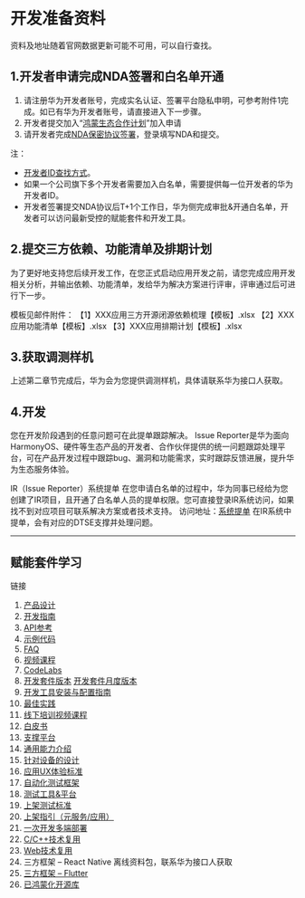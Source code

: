 # 开发准备资料

资料及地址随着官网数据更新可能不可用，可以自行查找。

## 1.开发者申请完成NDA签署和白名单开通

1. 请注册华为开发者账号，完成实名认证、签署平台隐私申明，可参考附件1完成。如已有华为开发者账号，请直接进入下一步骤。
2. 开发者提交加入“[鸿蒙生态合作计划](https://developer.harmonyos.com/deveco-developer-suite/ )”加入申请
3. 请开发者完成[NDA保密协议签署](https://developer.harmonyos.com/deveco-developer-suite/cooperation/intention)，登录填写NDA和提交。

注：

* [开发者ID查找方式](https://developer.huawei.com/consumer/cn/console/setting/profile )。
* 如果一个公司旗下多个开发者需要加入白名单，需要提供每一位开发者的华为开发者ID。
* 开发者签署提交NDA协议后T+1个工作日，华为侧完成审批&开通白名单，开发者可以访问最新受控的赋能套件和开发工具。

## 2.提交三方依赖、功能清单及排期计划

为了更好地支持您后续开发工作，在您正式启动应用开发之前，请您完成应用开发相关分析，并输出依赖、功能清单，发给华为解决方案进行评审，评审通过后可进行下一步。

模板见邮件附件：
【1】XXX应用三方开源闭源依赖梳理【模板】.xlsx
【2】XXX应用功能清单【模板】.xlsx
【3】XXX应用排期计划【模板】.xlsx

## 3.获取调测样机

上述第二章节完成后，华为会为您提供调测样机，具体请联系华为接口人获取。

## 4.开发

您在开发阶段遇到的任意问题可在此提单跟踪解决。
Issue Reporter是华为面向HarmonyOS、硬件等生态产品的开发者、合作伙伴提供的统一问题跟踪处理平台，可在产品开发过程中跟踪bug、漏洞和功能需求，实时跟踪反馈进展，提升华为生态服务体验。

IR（Issue Reporter）系统提单
在您申请白名单的过程中，华为同事已经给为您创建了IR项目，且开通了白名单人员的提单权限。您可直接登录IR系统访问，如果找不到对应项目可联系解决方案或者技术支持。
访问地址：[系统提单](https://issuereporter.developer.huawei.com/my-created)
在IR系统中提单，会有对应的DTSE支撑并处理问题。

---

## 赋能套件学习

链接

1. [产品设计](https://developer.huawei.com/consumer/cn/doc/design-guides/design-concepts-0000001795698445)
2. [开发指南](https://developer.huawei.com/consumer/cn/doc/harmonyos-guides/application-dev-guide-0000001630265101)
3. [API参考](https://developer.huawei.com/consumer/cn/doc/harmonyos-references/development-intro-0000001580026066)
4. [示例代码](https://developer.huawei.com/consumer/cn/doc/harmonyos-samples/samples-0000001162414961)
5. [FAQ](https://developer.huawei.com/consumer/cn/doc/harmonyos-faqs/faqs-ability-kit-0000001769732194)
6. [视频课程](https://developer.huawei.com/consumer/cn/doc/harmonyos-video-courses/video-tutorials-0000001443535745)
7. [CodeLabs](https://developer.huawei.com/consumer/cn/doc/harmonyos-codelabs/codelabs-0000001443855957)
8. [开发套件版本](https://developer.huawei.com/consumer/cn/doc/harmonyos-tools/download-0000001822993593)
[开发套件月度版本](https://developer.harmonyos.com/deveco-developer-suite/)
9. [开发工具安装与配置指南](https://developer.huawei.com/consumer/cn/doc/harmonyos-guides/ide-tools-overview-0000001558763037)
10. [最佳实践](https://developer.huawei.com/consumer/cn/doc/harmonyos-guides/app-architecture-overview-0000001726085877)
11. [线下培训视频课程](https://developer.huawei.com/consumer/cn/training/course/video/C101692773196424572)
12. [白皮书](https://developer.huawei.com/consumer/cn/doc/harmonyos-bps?ha_source=wd&ha_sourceId=89000070&ha_linker=eyJ0cyI6MTcwMjUzOTgyNjM4NywiaWQiOiIzM2NjYzlkMTc1MTU4MDcyNjgwYTkwNDM2MjRkNjRkOCJ9)
13. [支撑平台](https://issuereporter.developer.huawei.com/overview)
14. [通用能力介绍](https://developer.huawei.com/consumer/cn/)
15. [针对设备的设计](https://developer.huawei.com/consumer/cn/doc/design-guides/phone-0000001776694632)
16. [应用UX体验标准](https://developer.huawei.com/consumer/cn/doc/design-guides/ux-guidelines-overview-0000001760867048)
17. [自动化测试框架](https://developer.huawei.com/consumer/cn/doc/harmonyos-guides/arkxtest-guidelines-0000001812060449)
18. [测试工具&平台](https://developer.huawei.com/consumer/cn/doc/harmonyos-guides/test-service-0000001666545601)
19. [上架测试标准](https://developer.huawei.com/consumer/cn/doc/harmonyos-guides/app-compatibility-testing-0000001182393203)
20. [上架指引（元服务/应用）](https://developer.huawei.com/consumer/cn/doc/app/agc-help-harmonyos-introduction-0000001172299745)
21. [一次开发多端部署](https://developer.huawei.com/consumer/cn/doc/harmonyos-guides/00_u6b21_u5f00_u53d1_uff0c_u591a_u7aef_u90e8_u7f72-0000001774280426)
22. [C/C++技术复用](https://developer.huawei.com/consumer/cn/doc/harmonyos-guides/ndk-development-overview-0000001774280450)
23. [Web技术复用](https://developer.huawei.com/consumer/cn/doc/harmonyos-guides/web-component-overview-0000001630265289)
24. 三方框架 – React Native 离线资料包，联系华为接口人获取
25. [三方框架 – Flutter](https://gitee.com/openharmony-sig/flutter_flutter/)
26. [已鸿蒙化开源库](https://ohpm.openharmony.cn/)
